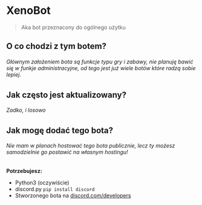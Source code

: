 # XenoBot
> Aka bot przeznacony do ogólnego użytku

## O co chodzi z tym botem?
###### Głównym założeniem bota są funkcje typu gry i  zabawy, nie planuję bawić się w funkje administracyjne, od tego jest już wiele botów które radzą sobie lepiej.

## Jak często jest aktualizowany?
###### Zadko, i losowo

## Jak mogę dodać tego bota?
###### Nie mam w planach hostować tego bota publicznie, lecz ty możesz samodzielnie go postawić na własnym hostingu!

**Potrzebujesz:**
- Python3 (oczywiście)
- discord.py 
`pip install discord`
- Stworzonego bota na [discord.com/developers](http://discord.com/developers "discord.com/developers")





